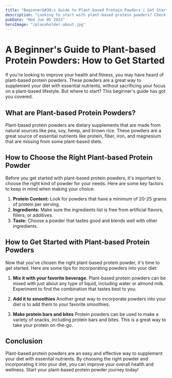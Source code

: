 ```yaml
---
title: "Beginner&#39;s Guide to Plant-based Protein Powders | Get Started Today"
description: "Looking to start with plant-based protein powders? Check out our beginner&#39;s guide to learn how to get started today and improve your diet."
pubDate: "Mon Jun 05 2023"
heroImage: "/placeholder-about.jpg"
---
```


# A Beginner&#39;s Guide to Plant-based Protein Powders: How to Get Started

If you&#39;re looking to improve your health and fitness, you may have heard of plant-based protein powders. These powders are a great way to supplement your diet with essential nutrients, without sacrificing your focus on a plant-based lifestyle. But where to start? This beginner&#39;s guide has got you covered.

## What are Plant-based Protein Powders?

Plant-based protein powders are dietary supplements that are made from natural sources like pea, soy, hemp, and brown rice. These powders are a great source of essential nutrients like protein, fiber, iron, and magnesium that are missing from some plant-based diets.

## How to Choose the Right Plant-based Protein Powder

Before you get started with plant-based protein powders, it&#39;s important to choose the right kind of powder for your needs. Here are some key factors to keep in mind when making your choice:

1. **Protein Content:** Look for powders that have a minimum of 20-25 grams of protein per serving.
2. **Ingredients:** Make sure the ingredients list is free from artificial flavors, fillers, or additives.
3. **Taste:** Choose a powder that tastes good and blends well with other ingredients.

## How to Get Started with Plant-based Protein Powders

Now that you&#39;ve chosen the right plant-based protein powder, it&#39;s time to get started. Here are some tips for incorporating powders into your diet:

1. **Mix it with your favorite beverage.** Plant-based protein powders can be mixed with just about any type of liquid, including water or almond milk. Experiment to find the combination that tastes best to you. 

2. **Add it to smoothies** Another great way to incorporate powders into your diet is to add them to your favorite smoothies.

3. **Make protein bars and bites** Protein powders can be used to make a variety of snacks, including protein bars and bites. This is a great way to take your protein on-the-go.

## Conclusion

Plant-based protein powders are an easy and effective way to supplement your diet with essential nutrients. By choosing the right powder and incorporating it into your diet, you can improve your overall health and wellness. Start your plant-based protein powder journey today!